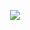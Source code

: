 <p align="center">
  <img src="https://raw.githubusercontent.com/naiduv/naiduv/main/giphy.gif"/>
</p>
